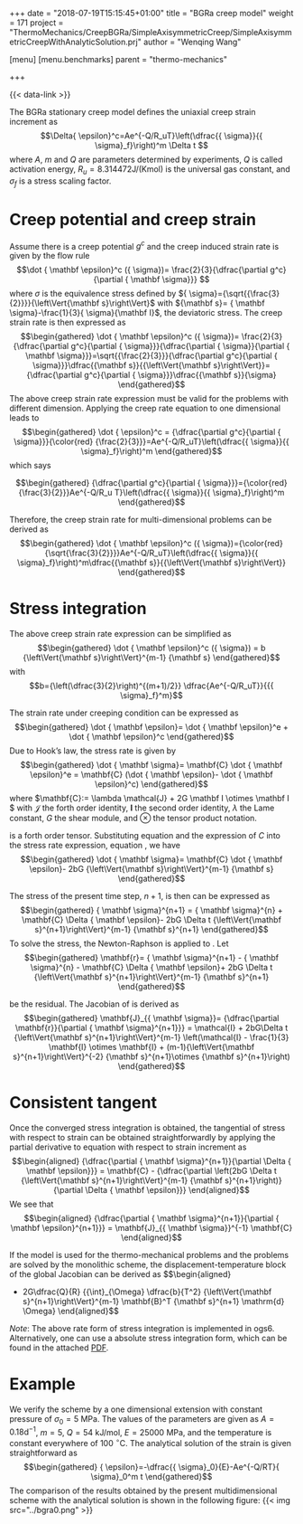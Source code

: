 +++
date = "2018-07-19T15:15:45+01:00"
title = "BGRa creep model"
weight = 171
project = "ThermoMechanics/CreepBGRa/SimpleAxisymmetricCreep/SimpleAxisymmetricCreepWithAnalyticSolution.prj"
author = "Wenqing Wang"

[menu]
  [menu.benchmarks]
    parent = "thermo-mechanics"

+++

{{< data-link >}}

The BGRa stationary creep model defines the uniaxial creep strain
increment as
$$\Delta{ \epsilon}^c=Ae^{-Q/R_uT}\left(\dfrac{{ \sigma}}{{ \sigma}_f}\right)^m \Delta t
$$
 where $A$, $m$ and $Q$ are parameters determined
by experiments, $Q$ is called activation energy,
$R_u=8.314472 \mbox{J/(Kmol)}$ is the universal gas constant, and
${ \sigma}_f$ is a stress scaling factor.

Creep potential and creep strain
================================

Assume there is a creep potential $g^c$ and the creep induced strain
rate is given by the flow rule
$$\dot { \mathbf \epsilon}^c ({ \sigma})= \frac{2}{3}{\dfrac{\partial g^c}{\partial { \mathbf \sigma}}}
$$ where ${ \sigma}$ is the equivalence stress
defined by
${ \sigma}={\sqrt{{\frac{3}{2}}}}{\left\Vert{\mathbf s}\right\Vert}$
with ${\mathbf s}= { \mathbf \sigma}-\frac{1}{3}{ \sigma}{\mathbf I}$,
the deviatoric stress. The creep strain rate is then expressed as
$$\begin{gathered}
\dot { \mathbf \epsilon}^c ({ \sigma})= \frac{2}{3} {\dfrac{\partial g^c}{\partial { \sigma}}}{\dfrac{\partial { \sigma}}{\partial { \mathbf \sigma}}}=\sqrt{{\frac{2}{3}}}{\dfrac{\partial g^c}{\partial { \sigma}}}\dfrac{{\mathbf s}}{{\left\Vert{\mathbf s}\right\Vert}}={\dfrac{\partial g^c}{\partial { \sigma}}}\dfrac{{\mathbf s}}{\sigma}
\end{gathered}$$
 The above creep strain rate expression
must be valid for the problems with different dimension. Applying
the creep rate equation to one dimensional leads to
 $$\begin{gathered}
\dot { \epsilon}^c = {\dfrac{\partial g^c}{\partial { \sigma}}}{\color{red} {\frac{2}{3}}}=Ae^{-Q/R_uT}\left(\dfrac{{ \sigma}}{{ \sigma}_f}\right)^m
\end{gathered}$$ which says 

$$\begin{gathered}
 {\dfrac{\partial g^c}{\partial { \sigma}}}={\color{red}{\frac{3}{2}}}Ae^{-Q/R_u T}\left(\dfrac{{ \sigma}}{{ \sigma}_f}\right)^m
\end{gathered}$$

Therefore, the creep strain rate for multi-dimensional problems can be
derived as $$\begin{gathered}
 \dot { \mathbf \epsilon}^c ({ \sigma})={\color{red} {\sqrt{\frac{3}{2}}}}Ae^{-Q/R_uT}\left(\dfrac{{ \sigma}}{{ \sigma}_f}\right)^m\dfrac{{\mathbf s}}{{\left\Vert{\mathbf s}\right\Vert}}
\end{gathered}$$

Stress integration
==================

The above creep strain rate expression can be simplified as $$\begin{gathered}
  \dot { \mathbf \epsilon}^c ({ \sigma}) = b {\left\Vert{\mathbf s}\right\Vert}^{m-1} {\mathbf s}
\end{gathered}$$
with
$$b={\left(\dfrac{3}{2}\right)^{(m+1)/2}} \dfrac{Ae^{-Q/R_uT}}{{{ \sigma}_f}^m}$$

The strain rate under creeping condition can be expressed as
$$\begin{gathered}
\dot { \mathbf \epsilon}= \dot { \mathbf \epsilon}^e + \dot { \mathbf \epsilon}^c
\end{gathered}$$ Due to Hook’s law, the stress rate is
given by 
$$\begin{gathered}
\dot { \mathbf \sigma}= \mathbf{C} \dot { \mathbf \epsilon}^e = \mathbf{C} (\dot { \mathbf \epsilon}- \dot { \mathbf \epsilon}^c) 
\end{gathered}$$ 
where
$\mathbf{C}:= \lambda \mathcal{J} + 2G \mathbf I \otimes \mathbf I  $ 
with $\mathcal{J}$ the forth order identity, $\mathbf I$ the second order identity,
$\lambda$ the Lame constant,  $G$ the shear module, and $\otimes$  the tensor
product notation.

is a forth order tensor. Substituting equation and the expression of $C$
into the stress rate expression, equation , we have
 $$\begin{gathered}
\dot { \mathbf \sigma}=  \mathbf{C} \dot { \mathbf \epsilon}- 2bG {\left\Vert{\mathbf s}\right\Vert}^{m-1} 
{\mathbf s}
\end{gathered}$$

The stress of the present time step, $n+1$, is then can be expressed as
$$\begin{gathered}
 { \mathbf \sigma}^{n+1} = { \mathbf \sigma}^{n} + \mathbf{C} \Delta { \mathbf \epsilon}-
 2bG \Delta t {\left\Vert{\mathbf s}^{n+1}\right\Vert}^{m-1} {\mathbf s}^{n+1}
\end{gathered}$$
 To solve the stress, the
Newton-Raphson is applied to .
 Let $$\begin{gathered}
 \mathbf{r}= { \mathbf \sigma}^{n+1} -
 { \mathbf \sigma}^{n} - \mathbf{C} \Delta
 { \mathbf \epsilon}+ 2bG \Delta t {\left\Vert{\mathbf s}^{n+1}\right\Vert}^{m-1}
 {\mathbf s}^{n+1}
\end{gathered}$$ 

be the residual. The Jacobian
of is derived as
 $$\begin{gathered}
 \mathbf{J}_{{ \mathbf \sigma}}= {\dfrac{\partial \mathbf{r}}{\partial { \mathbf \sigma}^{n+1}}}  =  \mathcal{I}  + 2bG\Delta t {\left\Vert{\mathbf s}^{n+1}\right\Vert}^{m-1} 
 \left(\mathcal{I} - \frac{1}{3} \mathbf{I} \otimes \mathbf{I} + (m-1){\left\Vert{\mathbf s}^{n+1}\right\Vert}^{-2} {\mathbf s}^{n+1}\otimes {\mathbf s}^{n+1}\right)
\end{gathered}$$

Consistent tangent
==================

Once the converged stress integration is obtained, the tangential of
stress with respect to strain can be obtained straightforwardly by
applying the partial derivative to equation with respect to strain
increment as 
$$\begin{aligned}
  {\dfrac{\partial { \mathbf \sigma}^{n+1}}{\partial \Delta { \mathbf \epsilon}}} =   \mathbf{C}  - {\dfrac{\partial \left(2bG \Delta t {\left\Vert{\mathbf s}^{n+1}\right\Vert}^{m-1} {\mathbf s}^{n+1}\right)}{\partial \Delta { \mathbf \epsilon}}}
 \end{aligned}$$ 
We see that $$\begin{aligned}
  {\dfrac{\partial { \mathbf \sigma}^{n+1}}{\partial { \mathbf \epsilon}^{n+1}}}  = \mathbf{J}_{{ \mathbf \sigma}}^{-1} \mathbf{C}
  \end{aligned}$$

If the model is used for the thermo-mechanical problems and the problems
are solved by the monolithic scheme, the displacement-temperature block
of the global Jacobian can be derived as
 $$\begin{aligned}
 - 2G\dfrac{Q}{R} {{\int}_{\Omega} \dfrac{b}{T^2} {\left\Vert{\mathbf s}^{n+1}\right\Vert}^{m-1}  \mathbf{B}^T  {\mathbf s}^{n+1} \mathrm{d} \Omega}
 \end{aligned}$$

*Note*: The above rate form of stress integration is implemented in ogs6.
 Alternatively, one can use a absolute stress integration form, which can be found in the attached 
 [PDF](../doku_BGRa.pdf).

Example
=======

We verify the scheme by a one dimensional extension with constant
pressure of ${ \sigma}_0=5 ~\mbox{MPa}$. The values of the parameters are
given as $A=0.18 \mbox{d}^{-1}$, $m=5$, $Q=54 ~\mbox{kJ/mol}$,
$E=25000 ~\mbox{MPa}$, and the temperature is constant everywhere of
100 $^{\circ}\mbox{C}$. The analytical solution of the strain is given
straightforward as 
$$\begin{gathered}
{ \epsilon}=-\dfrac{{ \sigma}_0}{E}-Ae^{-Q/RT}{ \sigma}_0^m t
\end{gathered}$$
 The comparison of the results
obtained by the present multidimensional scheme with the analytical
solution is shown in the following figure:
{{< img src="../bgra0.png" >}}

